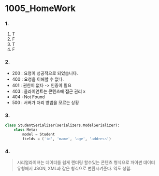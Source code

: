 # 1005_HomeWork



### 1. 

1. T
2. F
3. T
4. F



### 2. 

- 200 : 요청이 성공적으로 되었습니다.
- 400 : 요청을 이해할 수 없다.
- 401 : 권한이 없다 -> 인증이 필요
- 403 : 클라이언트는 콘텐츠에 접근 권리 x 
- 404 : Not Found
- 500 : 서버가 처리 방법을 모르는 상황



### 3. 

```python
class StudentSerializer(serializers.ModelSerializer):
    class Meta:
        model = Student
        fields = ('id', 'name', 'age', 'address')
```



### 4.

> 시리얼라이져는 데이터를 쉽게 렌더링 할수있는 콘텐츠 형식으로 파이썬 데이터 유형에서 JSON, XML과 같은 형식으로 변환시켜준다. 역도 성립.


